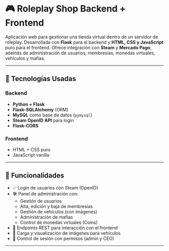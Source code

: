 # 🎮 Roleplay Shop Backend + Frontend

Aplicación web para gestionar una tienda virtual dentro de un servidor de roleplay. Desarrollada con **Flask** para el backend y **HTML, CSS y JavaScript** puro para el frontend. Ofrece integración con **Steam** y **Mercado Pago**, además de administración de usuarios, membresías, monedas virtuales, vehículos y mafias.

---

## 🚀 Tecnologías Usadas

### Backend
- **Python + Flask**
- **Flask-SQLAlchemy** (ORM)
- **MySQL** como base de datos (`pymysql`)
- **Steam OpenID API** para login
- **Flask-CORS**

### Frontend
- HTML + CSS puro
- JavaScript vanilla
---

## 🔧 Funcionalidades

- ✅ Login de usuarios con Steam (OpenID)
- 🛠️ Panel de administración con:
  - Gestión de usuarios
  - Alta, edición y baja de membresías
  - Gestión de vehículos (con imágenes)
  - Administración de mafias
  - Control de monedas virtuales (Coins)
- 🔄 Endpoints REST para interacción con el frontend
- 📂 Carga y visualización de imágenes para vehículos
- 🔐 Control de sesión con permisos (admin y CEO)

---
